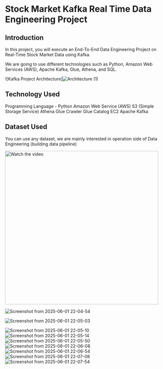 # Stock Market Kafka Real Time Data Engineering Project
## Introduction

In this project, you will execute an End-To-End Data Engineering Project on Real-Time Stock Market Data using Kafka.

We are going to use different technologies such as Python, Amazon Web Services (AWS), Apache Kafka, Glue, Athena, and SQL.

![Kafka Project Architecture]![Architecture (1)](https://github.com/user-attachments/assets/d348d0a7-cf58-4bdc-a15f-071277ab861b)

## Technology Used
Programming Language - Python
Amazon Web Service (AWS)
S3 (Simple Storage Service)
Athena
Glue Crawler
Glue Catalog
EC2
Apache Kafka
## Dataset Used
 
 You can use any dataset, we are mainly interested in operation side of Data Engineering (building data pipeline)

 <a href="[https://www.youtube.com/watch?v=VIDEO_ID](https://youtu.be/uh41kxFwzYQ)" target="_blank">
  <img src="https://img.youtube.com/vi/VIDEO_ID/0.jpg" alt="Watch the video" width="500"/>
</a>



![Screenshot from 2025-06-01 22-04-54](https://github.com/user-attachments/assets/dcf56560-6b1b-4bba-8cc4-7216220a3069)

![Screenshot from 2025-06-01 22-05-03](https://github.com/user-attachments/assets/252efc59-97b2-44e6-865e-1bec0b22dbd1)

![Screenshot from 2025-06-01 22-05-10](https://github.com/user-attachments/assets/a1ebf709-7ff4-4470-8ca0-23613d2c8c25)
![Screenshot from 2025-06-01 22-05-14](https://github.com/user-attachments/assets/4ce13199-02e2-4fa8-88d1-3b74e3dad42a)
![Screenshot from 2025-06-01 22-05-50](https://github.com/user-attachments/assets/a9610c1b-b7a4-4531-b259-89c49f26ddd3)
![Screenshot from 2025-06-01 22-06-08](https://github.com/user-attachments/assets/62e26be0-b887-4bc2-8ddb-f689146a1c60)
![Screenshot from 2025-06-01 22-06-54](https://github.com/user-attachments/assets/fab3879f-99b7-40af-9744-5068e671d6d6)
![Screenshot from 2025-06-01 22-07-08](https://github.com/user-attachments/assets/38716949-0d31-4beb-b63c-e91dc058b522)
![Screenshot from 2025-06-01 22-07-54](https://github.com/user-attachments/assets/8cf0d954-2396-4f1c-864f-e7d951084da4)









